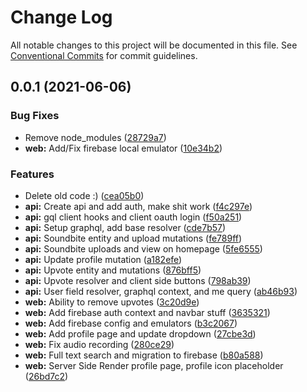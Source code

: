 # Change Log

All notable changes to this project will be documented in this file.
See [Conventional Commits](https://conventionalcommits.org) for commit guidelines.

## 0.0.1 (2021-06-06)


### Bug Fixes

* Remove node_modules ([28729a7](https://github.com/coderinblack08/presage/commit/28729a7710c6c36137b2e4178e70b4765aab176a))
* **web:** Add/Fix firebase local emulator ([10e34b2](https://github.com/coderinblack08/presage/commit/10e34b20d16327e009a4c535304e9a734c9c45c8))


### Features

* Delete old code :) ([cea05b0](https://github.com/coderinblack08/presage/commit/cea05b0a120c97bd94d9535658bd05409400e766))
* **api:** Create api and add auth, make shit work ([f4c297e](https://github.com/coderinblack08/presage/commit/f4c297ea98c4903d80b51af3eb8941778f823086))
* **api:** gql client hooks and client oauth login ([f50a251](https://github.com/coderinblack08/presage/commit/f50a2513254bed8abfd37ee4994f6407c0716d59))
* **api:** Setup graphql, add base resolver ([cde7b57](https://github.com/coderinblack08/presage/commit/cde7b573c299c1a215c07b6d160a04d0885ad512))
* **api:** Soundbite entity and upload mutations ([fe789ff](https://github.com/coderinblack08/presage/commit/fe789ff7b1b7b5fd8bbb571368e7711a270bab84))
* **api:** Soundbite uploads and view on homepage ([5fe6555](https://github.com/coderinblack08/presage/commit/5fe6555d3f8d65218d65f16c1b1a5a8039d8a0df))
* **api:** Update profile mutation ([a182efe](https://github.com/coderinblack08/presage/commit/a182efe40d657115a8938d4929eef7d1e29e1caa))
* **api:** Upvote entity and mutations ([876bff5](https://github.com/coderinblack08/presage/commit/876bff5a97981b2f66114d336d0384535f63b3ee))
* **api:** Upvote resolver and client side buttons ([798ab39](https://github.com/coderinblack08/presage/commit/798ab39b9c9b7b36d27f788de96af93936144c6f))
* **api:** User field resolver, graphql context, and me query ([ab46b93](https://github.com/coderinblack08/presage/commit/ab46b9327084e0f886bbd3e41ad841439b7c7d8f))
* **web:** Ability to remove upvotes ([3c20d9e](https://github.com/coderinblack08/presage/commit/3c20d9eaa845b1fbc84c327a7b94736ccec7bcda))
* **web:** Add firebase auth context and navbar stuff ([3635321](https://github.com/coderinblack08/presage/commit/36353217203076a6a5198a88f2aab131a52d2f75))
* **web:** Add firebase config and emulators ([b3c2067](https://github.com/coderinblack08/presage/commit/b3c20676d5a2822b4bee9eb1db557a60bca56a1c))
* **web:** Add profile page and update dropdown ([27cbe3d](https://github.com/coderinblack08/presage/commit/27cbe3d7a89e7ee0d8f197f617fc3a681c10cbde))
* **web:** Fix audio recording ([280ce29](https://github.com/coderinblack08/presage/commit/280ce29e61c2779c28efb82514241b01644ecff5))
* **web:** Full text search and migration to firebase ([b80a588](https://github.com/coderinblack08/presage/commit/b80a5887c21f84b00c7d393b71f036d6a100f1ee))
* **web:** Server Side Render profile page, profile icon placeholder ([26bd7c2](https://github.com/coderinblack08/presage/commit/26bd7c26b2d53ae75118e8126ac0f7b246a5ec4a))
